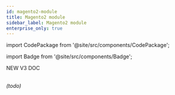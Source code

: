 ```yaml
---
id: magento2-module
title: Magento2 module
sidebar_label: Magento2 module
enterprise_only: true
---
```

 
import CodePackage from '@site/src/components/CodePackage';

import Badge from '@site/src/components/Badge';

<Badge variant="green">NEW V3 DOC</Badge><br/><br/>

<CodePackage name="@deity/falcon-magento2-module" /> 

_(todo)_
